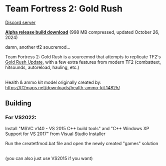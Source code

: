 Team Fortress 2: Gold Rush
=====

[Discord server](https://discord.gg/a2W8pnYwmr)

[**Alpha release build download**](https://conneath.net/repo/goldrush-alpha-26_10_24.7z) (998 MB compressed, updated October 26, 2024)

damn, another tf2 soucremod...

Team Fortress 2: Gold Rush is a sourcemod that attempts to replicate TF2's [Gold Rush Update](https://wiki.teamfortress.com/wiki/Gold_Rush_Update), with a few extra features from modern TF2 (combattext, hitsounds, autoreload, hauling, etc.)

\
Health & ammo kit model originally created by: https://tf2maps.net/downloads/health-ammo-kit.14825/

## Building

### For VS2022:

Install "MSVC v140 - VS 2015 C++ build tools" and "C++ Windows XP Support for VS 2017" from Visual Studio Installer

Run the createtfmod.bat file and open the newly created "games" solution

\
(you can also just use VS2015 if you want)

